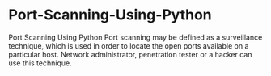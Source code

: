 # Port-Scanning-Using-Python
Port Scanning Using Python
Port scanning may be defined as a surveillance technique, which is used in order to locate the open ports available on a particular host. Network administrator, penetration tester or a hacker can use this technique. 
